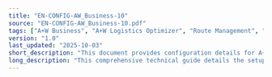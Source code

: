 ```yaml
---
title: "EN-CONFIG-AW_Business-10"
source: "EN-CONFIG-AW_Business-10.pdf"
tags: ["A+W Business", "A+W Logistics Optimizer", "Route Management", "Multisite Mode", "Smart Delivery", "Customizing", "Formula Management", "EDI", "Statistics", "Configuration"]
version: "1.0"
last_updated: "2025-10-03"
short_description: "This document provides configuration details for A+W Business, focusing on advanced features like logistics optimization, multisite management, smart delivery integration, and extensive customization through a formula engine. It covers setup for route management, freight revenues, mobile delivery status updates, and breakage reporting."
long_description: "This comprehensive technical guide details the setup and configuration for advanced logistics and business process customization within the A+W Business software. It outlines the integration with the A+W Logistics Optimizer, covering functionalities such as route management, the display of optimized routes, and the definition of surcharges for freight revenues. A significant portion of the document is dedicated to explaining the 'Multisite mode', which allows the system to be configured for operation across multiple physical sites with either shared or separate databases. It also introduces 'A+W Smart Delivery', a mobile application designed for truck drivers to manage their routes, update delivery statuses (e.g., accepted, partially accepted, declined), and report breakages directly from the field, with status changes reflected back in the main system. A major chapter is devoted to 'Customizing', a powerful feature that enables users to create custom formulas and logic to extend the software's standard functionality without altering the source code. This includes creating custom UI buttons, hotkeys, form printing logic, and linking formulas to various application events like saving a record or changing a field. The document provides detailed syntax, a comprehensive function reference, and practical examples for creating these formulas, covering everything from simple data validation to complex EDI and Purchase Order transfer modifications. Finally, it briefly touches upon features for quotation evaluation and statistics."
---
```


